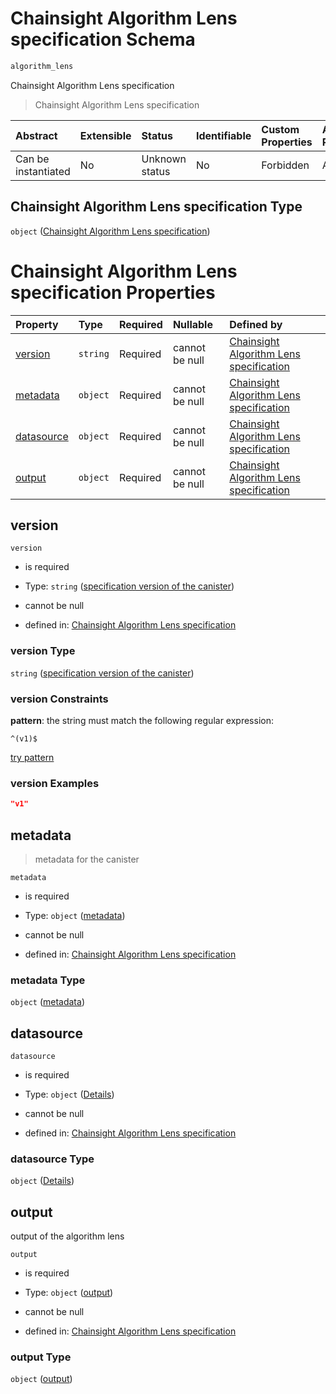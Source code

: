 # Chainsight Algorithm Lens specification Schema

```txt
algorithm_lens
```

Chainsight Algorithm Lens specification

> Chainsight Algorithm Lens specification

| Abstract            | Extensible | Status         | Identifiable | Custom Properties | Additional Properties | Access Restrictions | Defined In                                                                   |
| :------------------ | :--------- | :------------- | :----------- | :---------------- | :-------------------- | :------------------ | :--------------------------------------------------------------------------- |
| Can be instantiated | No         | Unknown status | No           | Forbidden         | Allowed               | none                | [algorithm\_lens.json](../../out/algorithm_lens.json "open original schema") |

## Chainsight Algorithm Lens specification Type

`object` ([Chainsight Algorithm Lens specification](algorithm_lens.md))

# Chainsight Algorithm Lens specification Properties

| Property                  | Type     | Required | Nullable       | Defined by                                                                                                                                               |
| :------------------------ | :------- | :------- | :------------- | :------------------------------------------------------------------------------------------------------------------------------------------------------- |
| [version](#version)       | `string` | Required | cannot be null | [Chainsight Algorithm Lens specification](algorithm_lens-properties-specification-version-of-the-canister.md "#/properties/version#/properties/version") |
| [metadata](#metadata)     | `object` | Required | cannot be null | [Chainsight Algorithm Lens specification](algorithm_lens-properties-metadata.md "#/properties/metadata#/properties/metadata")                            |
| [datasource](#datasource) | `object` | Required | cannot be null | [Chainsight Algorithm Lens specification](algorithm_lens-properties-datasource.md "#/properties/datasource#/properties/datasource")                      |
| [output](#output)         | `object` | Required | cannot be null | [Chainsight Algorithm Lens specification](algorithm_lens-properties-output.md "#/properties/output#/properties/output")                                  |

## version



`version`

*   is required

*   Type: `string` ([specification version of the canister](algorithm_lens-properties-specification-version-of-the-canister.md))

*   cannot be null

*   defined in: [Chainsight Algorithm Lens specification](algorithm_lens-properties-specification-version-of-the-canister.md "#/properties/version#/properties/version")

### version Type

`string` ([specification version of the canister](algorithm_lens-properties-specification-version-of-the-canister.md))

### version Constraints

**pattern**: the string must match the following regular expression:&#x20;

```regexp
^(v1)$
```

[try pattern](https://regexr.com/?expression=%5E\(v1\)%24 "try regular expression with regexr.com")

### version Examples

```json
"v1"
```

## metadata



> metadata for the canister

`metadata`

*   is required

*   Type: `object` ([metadata](algorithm_lens-properties-metadata.md))

*   cannot be null

*   defined in: [Chainsight Algorithm Lens specification](algorithm_lens-properties-metadata.md "#/properties/metadata#/properties/metadata")

### metadata Type

`object` ([metadata](algorithm_lens-properties-metadata.md))

## datasource



`datasource`

*   is required

*   Type: `object` ([Details](algorithm_lens-properties-datasource.md))

*   cannot be null

*   defined in: [Chainsight Algorithm Lens specification](algorithm_lens-properties-datasource.md "#/properties/datasource#/properties/datasource")

### datasource Type

`object` ([Details](algorithm_lens-properties-datasource.md))

## output

output of the algorithm lens

`output`

*   is required

*   Type: `object` ([output](algorithm_lens-properties-output.md))

*   cannot be null

*   defined in: [Chainsight Algorithm Lens specification](algorithm_lens-properties-output.md "#/properties/output#/properties/output")

### output Type

`object` ([output](algorithm_lens-properties-output.md))
